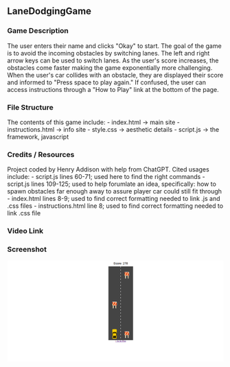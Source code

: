 ## LaneDodgingGame
### Game Description 
<p> The user enters their name and clicks "Okay" to start. The goal of the game is to avoid the incoming obstacles by switching lanes. The left and right arrow keys can be used to switch lanes. As the user's score increases, the obstacles come faster making the game exponentially more challenging. When the user's car collides with an obstacle, they are displayed their score and informed to "Press space to play again." If confused, the user can access instructions through a "How to Play" link at the bottom of the page. </p>

### File Structure
<p> The contents of this game include: 
- index.html → main site  
- instructions.html → info site 
- style.css → aesthetic details  
- script.js → the framework, javascript    
</p>

### Credits / Resources
<p> Project coded by Henry Addison with help from ChatGPT. Cited usages include:
- script.js lines 60-71; used here to find the right commands
- script.js lines 109-125; used to help forumlate an idea, specifically: how to spawn obstacles far enough away to assure player car could still fit through
- index.html lines 8-9; used to find correct formatting needed to link .js and .css files
- instructions.html line 8; used to find correct formatting needed to link .css file
</p>

### Video Link


### Screenshot
![Game Screenshot](screenshot.png)
